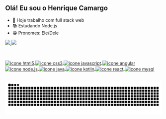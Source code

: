 ## Olá! Eu sou o Henrique Camargo

* 💼 Hoje trabalho com full stack web
* 📚 Estudando Node.js
* 😁 Pronomes: Ele/Dele

<div> 
    <a href="https://github.com/henriquesc10">
    <img height="150em" src="https://github-readme-stats.vercel.app/api?username=henriquesc10&show_icons=true&theme=dracula&include_all_commits=true&count_private=true"/>
    <img height="150em" src="https://github-readme-stats.vercel.app/api/top-langs/?username=henriquesc10&layout=compact&lang_count=16&theme=dracula"/>
</div>

##

<div style="display: inline_block"><br>
  <img align="center" alt="icone html5" height="30" width="40" src="https://cdn.jsdelivr.net/gh/devicons/devicon@latest/icons/html5/html5-original.svg" />
  <img align="center" alt="icone css3" height="30" width="40" src="https://cdn.jsdelivr.net/gh/devicons/devicon@latest/icons/css3/css3-original.svg" />
  <img align="center" alt="icone javascript" height="30" width="40" src="https://cdn.jsdelivr.net/gh/devicons/devicon@latest/icons/javascript/javascript-original.svg" />
  <img align="center" alt="icone angular" height="30" width="40" src="https://cdn.jsdelivr.net/gh/devicons/devicon@latest/icons/angular/angular-original.svg" />
  <img align="center" alt="icone node.js" height="30" width="40" src="https://cdn.jsdelivr.net/gh/devicons/devicon@latest/icons/nodejs/nodejs-original.svg" />
  <img align="center" alt="icone java" height="30" width="40" src="https://cdn.jsdelivr.net/gh/devicons/devicon@latest/icons/java/java-original.svg" />
  <img align="center" alt="icone kotlin" height="30" width="40" src="https://cdn.jsdelivr.net/gh/devicons/devicon@latest/icons/kotlin/kotlin-original.svg" />
  <img align="center" alt="icone react" height="30" width="40" src="https://cdn.jsdelivr.net/gh/devicons/devicon@latest/icons/react/react-original.svg" />
  <img align="center" alt="icone mysql" height="30" width="40" src="https://cdn.jsdelivr.net/gh/devicons/devicon@latest/icons/mysql/mysql-original.svg" />  
</div>

##

<picture>
  <source media="(prefers-color-scheme: dark)" srcset="https://raw.githubusercontent.com/henriquesc10/henriquesc10/output/github-contribution-grid-snake-dark.svg">
  <source media="(prefers-color-scheme: light)" srcset="https://raw.githubusercontent.com/henriquesc10/henriquesc10/output/github-contribution-grid-snake.svg">
  <img alt="github contribution grid snake animation" src="https://raw.githubusercontent.com/henriquesc10/henriquesc10/output/github-contribution-grid-snake.svg">
</picture>
